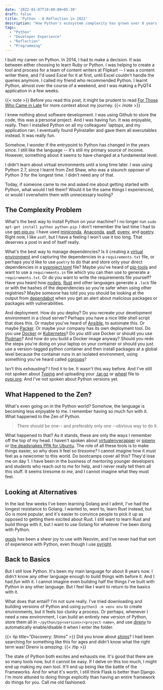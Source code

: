 ```yaml
---
date: '2022-01-07T10:00:00+05:30'
draft: false
title: 'Python - A Reflection in 2022'
description: "How Python's ecosystem complexity has grown over 8 years. From simple beginnings to overwhelming tooling choices - reflecting on developer experience and the Zen of Python."
tags:
  - "Python"
  - "Developer Experience"
  - "Reflection"
  - "Programming"
---
```


I built my career on Python. In 2014, I had to make a decision. It was between either choosing to learn Ruby or Python. I was helping to create a tool and process for a team of content writers at Flipkart -- I was a content writer there, and I'd used Excel for it at first, until Excel couldn't handle the queries anymore. I called my friend who recommended Python. I learnt Python, almost over the course of a weekend, and I was making a PyQT4 application in a few weeks.

{{< note >}}
Before you read this post, it might be prudent to read [For Those Who Came in Late](/posts/2021/for-those-who-came-in-late) for more context about my journey.
{{< /note >}}

I knew nothing about software development. I was using Github to store the code, this was a personal project. And I was having fun. It was enjoyable, really. Then I installed Python on all my colleagues' laptops, and my application ran. I eventually found PyInstaller and gave them all executables instead. It was really fun.

Somehow, I wonder if the entrypoint to Python has changed in the years since. I still like the language -- it's still my primary source of income. However, something about it seems to have changed at a fundamental level.

I didn't learn about virtual environments until a long time later. I was using Python 2.7, since I learnt from Zed Shaw, who was a staunch opposer of Python 3 for the longest time. I didn't need any of that.

Today, if someone came to me and asked me about getting started with Python, what would I tell them? Would it be the same things I experienced, or would I overwhelm them with unnecessary tooling?

## The Complexity Problem

What's the best way to install Python on your machine? I no longer run `sudo apt-get install python python-pip`. I don't remember the last time I had to use [get-pip.py](https://github.com/pypa/get-pip#get-pippy). I have used [miniconda](https://docs.conda.io/en/latest/miniconda.html), [Anaconda](https://www.anaconda.com/), [asdf](https://asdf-vm.com), [pyenv](https://github.com/pyenv/pyenv), and [poetry](https://python-poetry.org/). Right now, I like `asdf`, but I have a feeling I won't use it too long. That deserves a post in and of itself really.

What's the best way to manage dependencies? Is it creating a [virtual environment](https://docs.python.org/3/tutorial/venv.html) and capturing the dependencies in a `requirements.txt` file, or perhaps you'd like to use `poetry` to do that and store only your direct dependencies in a [pyproject.toml](https://pip.pypa.io/en/stable/reference/build-system/pyproject-toml/) file? Maybe you've heard of [pip-tools](https://github.com/jazzband/pip-tools) and want to use a `requirements.in` file which you can then use to generate a `requirements.txt`. Or do you want to write the requirements file yourself? Have you heard how [nodejs](https://docs.npmjs.com/cli/v7/configuring-npm/package-lock-json/), [Rust](https://doc.rust-lang.org/cargo/guide/cargo-toml-vs-cargo-lock.html) and other languages generate a `.lock` file or with the hashes of the dependencies so you're safer when using other registries? Maybe someone has told you you should be looking at the output from [dependabot](https://github.blog/2020-06-01-keep-all-your-packages-up-to-date-with-dependabot/) when you get an alert about malicious packages or packages with vulnerabilities.

And deployment. How do you deploy? Do you recreate your development environment in a cloud server? Perhaps you have a nice little shell script that does this. Or maybe you've heard of [Ansible](https://www.ansible.com/), to automate this. Or maybe [Packer](https://www.packer.io/). Or maybe your company has its own deployment tool. Do you use [Docker](https://www.docker.com/) or [Kubernetes](https://kubernetes.io/)? Do you still use Docker or should you use [Podman](https://podman.io/)? And how do you build a Docker image anyway? Should you redo the steps you're doing on your laptop on your container or should you just use a version-tagged python container and then install packages at a global level because the container runs in an isolated environment, using something you've heard called [cgroups](https://access.redhat.com/documentation/en-us/red_hat_enterprise_linux/6/html/resource_management_guide/ch01)?

Isn't this *exhausting?* I find it to be. It wasn't this way before. And I've still not spoken about [Typing](https://docs.python.org/3/library/typing.html) and uploading your [.tar.gz](https://stackoverflow.com/questions/45168408/creating-tar-gz-in-dist-folder-with-python-setup-py-install) or [wheel](https://realpython.com/python-wheels/) file to [pypi.org](https://pypi.org/). And I've not spoken about Python versions yet.

## What Happened to the Zen?

What's even going on in the Python world? Somehow, the language is becoming less enjoyable to me. I remember having so much fun with it. What happened to the Zen of Python.

> There should be one-- and preferably only one --obvious way to do it.

What happened to that? As it stands, these are only the ways I remember off the top of my head. I haven't spoken about [virtualenvwrapper](https://virtualenvwrapper.readthedocs.io/en/latest/) or [pipenv](https://pipenv.pypa.io/en/latest/) or [the deadsnakes PPA for Ubuntu](https://launchpad.net/~deadsnakes/+archive/ubuntu/ppa). The role of all these tools is to make things easier, so why does it feel so *tiresome?* I cannot imagine how it must feel as a newcomer to this world. Do bootcamps cover all this? They'd lose me on day 1. I have been in the business of mentoring younger developers and students who reach out to me for help, and I never really tell them all this stuff. It seems tiresome *to me*, and I cannot imagine what they must feel.

## Looking at Alternatives

In the last few weeks I've been learning Golang and I admit, I've had the longest resistance to Golang. I wanted to, *want* to, learn Rust instead, but Go is more popular, and it's easier to convince people to pick it up as opposed to getting them excited about Rust. I still want to learn Rust and build things with it, but I want to use Golang for whatever I've been doing with Python.

[gopls](https://go.googlesource.com/tools/+/refs/heads/master/gopls/README.md) has been a sheer joy to use with Neovim, and I've never had that sort of experience with Python, even though I use [pyright](https://github.com/Microsoft/pyright).

## Back to Basics

But I still love Python. It's been my main language for about 8 years now. I didn't know any other language enough to build things with before it. And I had *fun* with it. I cannot imagine even building half the things I've built with Python in any other language. But I feel like I want to return to the basics with it.

What does that entail? I'm not sure really. I've tried downloading and building versions of Python and using `python3 -m venv env` to create environments, but it feels too clunky a process. Or perhaps, whenever I need a new environment, I can build an entirely new version of Python, store them all in `~/python/py<version>/<project-name>`, and use [direnv](https://direnv.net/) to automatically enable/disable it when I enter the folder.

{{< tip title="Discovery: Shims" >}}
Did you know about [shims](https://en.wikipedia.org/wiki/Shim_(computing))? I had been searching for something like this for ages and didn't know what the right term was! Direnv is *amazing*.
{{< /tip >}}

The state of Python both excites and exhausts me. It's good that there are so many tools now, but it cannot be easy. If I delve on this too much, I might end up making my own tool. It'll end up being like the battle of the Frameworks. And for what it's worth, I still think Flask is better than Django. I'm more attuned to doing things explicitly than having an entire framework do things for you. Call me old fashioned.